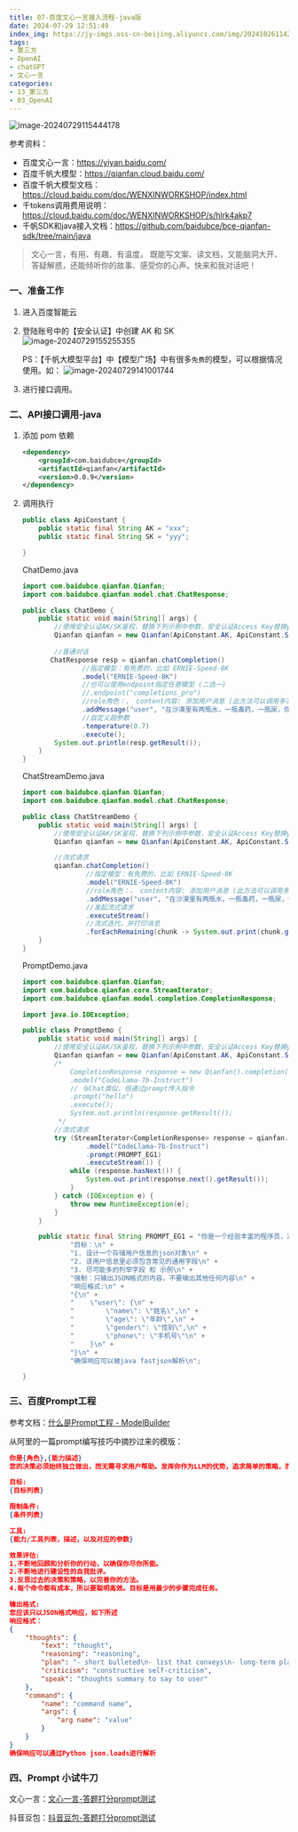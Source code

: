 ```yaml
---
title: 07-百度文心一言接入流程-java版
date: 2024-07-29 12:51:49
index_img: https://jy-imgs.oss-cn-beijing.aliyuncs.com/img/20241026114200.png
tags:
- 第三方
- OpenAI
- chatGPT
- 文心一言
categories: 
- 13_第三方
- 03_OpenAI
---
```


![image-20240729115444178](https://jy-imgs.oss-cn-beijing.aliyuncs.com/img/20240729115539.png)

参考资料：

* 百度文心一言：https://yiyan.baidu.com/
* 百度千帆大模型：https://qianfan.cloud.baidu.com/
* 百度千帆大模型文档：https://cloud.baidu.com/doc/WENXINWORKSHOP/index.html
* 千tokens调用费用说明：https://cloud.baidu.com/doc/WENXINWORKSHOP/s/hlrk4akp7
* 千帆SDK和java接入文档：https://github.com/baidubce/bce-qianfan-sdk/tree/main/java

> 文心一言，有用、有趣、有温度。
> 既能写文案、读文档，又能脑洞大开、答疑解惑，还能倾听你的故事、感受你的心声。快来和我对话吧！

### 一、准备工作

1. 进入百度智能云

2. 登陆账号中的【安全认证】中创建 AK 和 SK
   ![image-20240729155255355](https://jy-imgs.oss-cn-beijing.aliyuncs.com/img/20240729155256.png)

   PS：【千帆大模型平台】中【模型广场】中有很多`免费`的模型，可以根据情况使用。如：
   ![image-20240729141001744](https://jy-imgs.oss-cn-beijing.aliyuncs.com/img/20240729141003.png)

3. 进行接口调用。



### 二、API接口调用-java

1. 添加 pom 依赖

   ```xml
   <dependency>
       <groupId>com.baidubce</groupId>
       <artifactId>qianfan</artifactId>
       <version>0.0.9</version>
   </dependency>
   ```

   

2. 调用执行

   ```java
   public class ApiConstant {
       public static final String AK = "xxx";
       public static final String SK = "yyy";
   
   }
   ```

   ChatDemo.java

   ```java
   import com.baidubce.qianfan.Qianfan;
   import com.baidubce.qianfan.model.chat.ChatResponse;
   
   public class ChatDemo {
       public static void main(String[] args) {
           //使用安全认证AK/SK鉴权，替换下列示例中参数，安全认证Access Key替换your_iam_ak，Secret Key替换your_iam_sk
           Qianfan qianfan = new Qianfan(ApiConstant.AK, ApiConstant.SK);
           
           //普通对话
          ChatResponse resp = qianfan.chatCompletion()
                  //指定模型：有免费的，比如 ERNIE-Speed-8K
                  .model("ERNIE-Speed-8K")
                  //也可以使用endpoint指定任意模型 (二选一)
                  //.endpoint("completions_pro")
                  //role角色：， content内容: 添加用户消息 (此方法可以调用多次，以实现多轮对话的消息传递)
                  .addMessage("user", "在沙漠里有两瓶水，一瓶毒药，一瓶尿，你快渴死了你会喝什么？")
                  //自定义超参数
                  .temperature(0.7)
                  .execute();
           System.out.println(resp.getResult());
       }
   }
   ```

   ChatStreamDemo.java

   ```java
   import com.baidubce.qianfan.Qianfan;
   import com.baidubce.qianfan.model.chat.ChatResponse;
   
   public class ChatStreamDemo {
       public static void main(String[] args) {
           //使用安全认证AK/SK鉴权，替换下列示例中参数，安全认证Access Key替换your_iam_ak，Secret Key替换your_iam_sk
           Qianfan qianfan = new Qianfan(ApiConstant.AK, ApiConstant.SK);
   
           //流式请求
           qianfan.chatCompletion()
                   //指定模型：有免费的，比如 ERNIE-Speed-8K
                   .model("ERNIE-Speed-8K")
                   //role角色：， content内容: 添加用户消息 (此方法可以调用多次，以实现多轮对话的消息传递)
                   .addMessage("user", "在沙漠里有两瓶水，一瓶毒药，一瓶尿，你快渴死了你会喝什么？")
                   //发起流式请求
                   .executeStream()
                   //流式迭代，并打印消息
                   .forEachRemaining(chunk -> System.out.print(chunk.getResult()));
       }
   }
   ```

   PromptDemo.java

   ```java
   import com.baidubce.qianfan.Qianfan;
   import com.baidubce.qianfan.core.StreamIterator;
   import com.baidubce.qianfan.model.completion.CompletionResponse;
   
   import java.io.IOException;
   
   public class PromptDemo {
       public static void main(String[] args) {
           //使用安全认证AK/SK鉴权，替换下列示例中参数，安全认证Access Key替换your_iam_ak，Secret Key替换your_iam_sk
           Qianfan qianfan = new Qianfan(ApiConstant.AK, ApiConstant.SK);
           /*
               CompletionResponse response = new Qianfan().completion()
               .model("CodeLlama-7b-Instruct")
               // 与Chat类似，但通过prompt传入指令
               .prompt("hello")
               .execute();
               System.out.println(response.getResult());
            */
           //流式请求
           try (StreamIterator<CompletionResponse> response = qianfan.completion()
                   .model("CodeLlama-7b-Instruct")
                   .prompt(PROMPT_EG1)
                   .executeStream()) {
               while (response.hasNext()) {
                   System.out.print(response.next().getResult());
               }
           } catch (IOException e) {
               throw new RuntimeException(e);
           }
       }
   
       public static final String PROMPT_EG1 = "你是一个经验丰富的程序员，对编程代码和程序设计都很精通。" +
               "目标：\n" +
               "1. 设计一个存储用户信息的json对象\n" +
               "2. 该用户信息里必须包含常见的通用字段\n" +
               "3. 尽可能多的列举字段 和 示例\n" +
               "强制：只输出JSON格式的内容，不要输出其他任何内容\n" +
               "响应格式:\n" +
               "{\n" +
               "    \"user\": {\n" +
               "        \"name\": \"姓名\",\n" +
               "        \"age\": \"年龄\",\n" +
               "        \"gender\": \"性别\",\n" +
               "        \"phone\": \"手机号\"\n" +
               "    }\n" +
               "}\n" +
               "确保响应可以被java fastjson解析\n";
   
   }
   ```



### 三、百度Prompt工程

参考文档：[什么是Prompt工程 - ModelBuilder](https://cloud.baidu.com/doc/WENXINWORKSHOP/s/wlommlzgj)

从阿里的一篇prompt编写技巧中摘抄过来的模版：

```json
你是{角色},{能力描述}
您的决策必须始终独立做出，而无需寻求用户帮助。发挥你作为LLM的优势，追求简单的策略，而不涉及法律问题。

目标:
{目标列表}

限制条件:
{条件列表}

工具:
{能力/工具列表，描述，以及对应的参数}

效果评估:
1.不断地回顾和分析你的行动，以确保你尽你所能。
2.不断地进行建设性的自我批评。
3.反思过去的决策和策略，以完善你的方法。
4.每个命令都有成本，所以要聪明高效。目标是用最少的步骤完成任务。

输出格式:
您应该只以JSON格式响应，如下所述
响应格式：
{
    "thoughts": {
        "text": "thought",
        "reasoning": "reasoning",
        "plan": "- short bulleted\n- list that conveys\n- long-term plan",
        "criticism": "constructive self-criticism",
        "speak": "thoughts summary to say to user"
    },
    "command": {
        "name": "command name",
        "args": {
            "arg name": "value"
        }
    }
}
确保响应可以通过Python json.loads进行解析
```



### 四、Prompt 小试牛刀

文心一言：[文心一言-答题打分prompt测试](https://yiyan.baidu.com/share/zrlj3oQeuP?utm_invite_code=vqUEAysydtxTiawrdUZ75Q%3D%3D&utm_name=eXVhbjYyMzg3&utm_fission_type=common)

抖音豆包：[抖音豆包-答题打分prompt测试](https://www.doubao.com/thread/wd6a75bbc81f77135)

